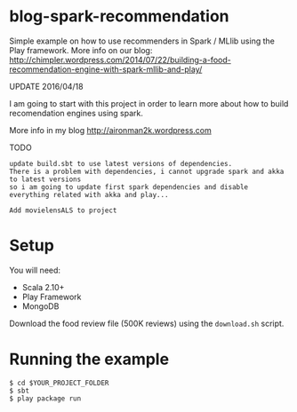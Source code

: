 blog-spark-recommendation
=========================

Simple example on how to use recommenders in Spark / MLlib using the Play framework.
More info on our blog: http://chimpler.wordpress.com/2014/07/22/building-a-food-recommendation-engine-with-spark-mllib-and-play/

UPDATE
2016/04/18

I am going to start with this project in order to learn more about how to build recomendation engines using spark.

More info in my blog http://aironman2k.wordpress.com

TODO

	update build.sbt to use latest versions of dependencies. 
	There is a problem with dependencies, i cannot upgrade spark and akka to latest versions
	so i am going to update first spark dependencies and disable everything related with akka and play...	
	
	Add movielensALS to project 
Setup
=====

You will need:

* Scala 2.10+
* Play Framework
* MongoDB

Download the food review file (500K reviews) using the `download.sh` script.

Running the example
===================

    $ cd $YOUR_PROJECT_FOLDER
    $ sbt
    $ play package run
